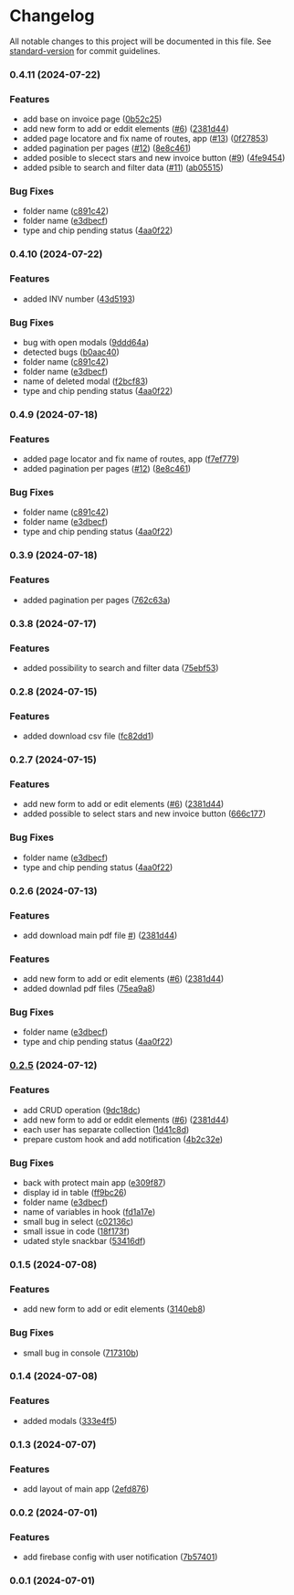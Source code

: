 # Changelog

All notable changes to this project will be documented in this file. See [standard-version](https://github.com/conventional-changelog/standard-version) for commit guidelines.

### 0.4.11 (2024-07-22)

### Features

- add base on invoice page ([0b52c25](https://github.com/MarcinMG-web/react-dashboard/commit/0b52c25aa5d88f80a1c1b4fccb1376307a1f373a))
- add new form to add or eddit elements ([#6](https://github.com/MarcinMG-web/react-dashboard/issues/6)) ([2381d44](https://github.com/MarcinMG-web/react-dashboard/commit/2381d446cd7a114ae03d428a2f1b96336f8aa749))
- added page locatore and fix name of routes, app ([#13](https://github.com/MarcinMG-web/react-dashboard/issues/13)) ([0f27853](https://github.com/MarcinMG-web/react-dashboard/commit/0f27853922229aa0edcdb4dd0e00cfa6858cb76f))
- added pagination per pages ([#12](https://github.com/MarcinMG-web/react-dashboard/issues/12)) ([8e8c461](https://github.com/MarcinMG-web/react-dashboard/commit/8e8c4614278a00269c70383487404f963474ad07))
- added posible to slecect stars and new invoice button ([#9](https://github.com/MarcinMG-web/react-dashboard/issues/9)) ([4fe9454](https://github.com/MarcinMG-web/react-dashboard/commit/4fe9454487591559c910ad7019ac960dd9aa9396))
- added psible to search and filter data ([#11](https://github.com/MarcinMG-web/react-dashboard/issues/11)) ([ab05515](https://github.com/MarcinMG-web/react-dashboard/commit/ab055153231c48a3295495e436c285c8667228ea))

### Bug Fixes

- folder name ([c891c42](https://github.com/MarcinMG-web/react-dashboard/commit/c891c423f27043569971acf026e2d2a5543e15af))
- folder name ([e3dbecf](https://github.com/MarcinMG-web/react-dashboard/commit/e3dbecf283ee878b3f4720abb1437f04d7571f36))
- type and chip pending status ([4aa0f22](https://github.com/MarcinMG-web/react-dashboard/commit/4aa0f22df6a6a7138f08b73e398f8c6d04ec3ff3))

### 0.4.10 (2024-07-22)

### Features

- added INV number ([43d5193](https://github.com/MarcinMG-web/react-dashboard/commit/43d51931338b39f9f9b516a033f1a3d1e2be5285))

### Bug Fixes

- bug with open modals ([9ddd64a](https://github.com/MarcinMG-web/react-dashboard/commit/9ddd64a6b28f00f72af69909f160c3ff2cee76f7))
- detected bugs ([b0aac40](https://github.com/MarcinMG-web/react-dashboard/commit/b0aac40b3dc652b32d17c05c99cd694ff9494065))
- folder name ([c891c42](https://github.com/MarcinMG-web/react-dashboard/commit/c891c423f27043569971acf026e2d2a5543e15af))
- folder name ([e3dbecf](https://github.com/MarcinMG-web/react-dashboard/commit/e3dbecf283ee878b3f4720abb1437f04d7571f36))
- name of deleted modal ([f2bcf83](https://github.com/MarcinMG-web/react-dashboard/commit/f2bcf833d9ddc42de0a0dd8e2ea095d4b7d0296c))
- type and chip pending status ([4aa0f22](https://github.com/MarcinMG-web/react-dashboard/commit/4aa0f22df6a6a7138f08b73e398f8c6d04ec3ff3))

### 0.4.9 (2024-07-18)

### Features

- added page locator and fix name of routes, app ([f7ef779](https://github.com/MarcinMG-web/react-dashboard/commit/f7ef779bc343421e853ac879ad4ef9b13b53bc47))
- added pagination per pages ([#12](https://github.com/MarcinMG-web/react-dashboard/issues/12)) ([8e8c461](https://github.com/MarcinMG-web/react-dashboard/commit/8e8c4614278a00269c70383487404f963474ad07))

### Bug Fixes

- folder name ([c891c42](https://github.com/MarcinMG-web/react-dashboard/commit/c891c423f27043569971acf026e2d2a5543e15af))
- folder name ([e3dbecf](https://github.com/MarcinMG-web/react-dashboard/commit/e3dbecf283ee878b3f4720abb1437f04d7571f36))
- type and chip pending status ([4aa0f22](https://github.com/MarcinMG-web/react-dashboard/commit/4aa0f22df6a6a7138f08b73e398f8c6d04ec3ff3))

### 0.3.9 (2024-07-18)

### Features

- added pagination per pages ([762c63a](https://github.com/MarcinMG-web/react-dashboard/commit/762c63af9501759e19928db5c284d9c3dae6547d))

### 0.3.8 (2024-07-17)

### Features

- added possibility to search and filter data ([75ebf53](https://github.com/MarcinMG-web/react-dashboard/commit/75ebf537e69f6e65a586d1888fc8f6de8a7f33f2))

### 0.2.8 (2024-07-15)

### Features

- added download csv file ([fc82dd1](https://github.com/MarcinMG-web/react-dashboard/commit/fc82dd15b53dae5f33f3d94dbe640e0b1225220e))

### 0.2.7 (2024-07-15)

### Features

- add new form to add or edit elements ([#6](https://github.com/MarcinMG-web/react-dashboard/issues/6)) ([2381d44](https://github.com/MarcinMG-web/react-dashboard/commit/2381d446cd7a114ae03d428a2f1b96336f8aa749))
- added possible to select stars and new invoice button ([666c177](https://github.com/MarcinMG-web/react-dashboard/commit/666c1772d419db0430fef6a3079d6b55234b6270))

### Bug Fixes

- folder name ([e3dbecf](https://github.com/MarcinMG-web/react-dashboard/commit/e3dbecf283ee878b3f4720abb1437f04d7571f36))
- type and chip pending status ([4aa0f22](https://github.com/MarcinMG-web/react-dashboard/commit/4aa0f22df6a6a7138f08b73e398f8c6d04ec3ff3))

### 0.2.6 (2024-07-13)

### Features

- add download main pdf file [#](https://github.com/MarcinMG-web/react-dashboard/issues/6)) ([2381d44](https://github.com/MarcinMG-web/react-dashboard/commit/1efa0ad43e0c4d6a8a9657656df850ab5c435006))

### Features

- add new form to add or edit elements ([#6](https://github.com/MarcinMG-web/react-dashboard/issues/6)) ([2381d44](https://github.com/MarcinMG-web/react-dashboard/commit/2381d446cd7a114ae03d428a2f1b96336f8aa749))
- added downlad pdf files ([75ea9a8](https://github.com/MarcinMG-web/react-dashboard/commit/75ea9a854af2ba4e2d5956673b160f507784222d))

### Bug Fixes

- folder name ([e3dbecf](https://github.com/MarcinMG-web/react-dashboard/commit/e3dbecf283ee878b3f4720abb1437f04d7571f36))
- type and chip pending status ([4aa0f22](https://github.com/MarcinMG-web/react-dashboard/commit/4aa0f22df6a6a7138f08b73e398f8c6d04ec3ff3))

### [0.2.5](https://github.com/MarcinMG-web/react-dashboard/compare/v0.1.6...v0.2.5) (2024-07-12)

### Features

- add CRUD operation ([9dc18dc](https://github.com/MarcinMG-web/react-dashboard/commit/9dc18dcfd00ce999c2f7a5a3f3a3b1ea70b2c16a))
- add new form to add or eddit elements ([#6](https://github.com/MarcinMG-web/react-dashboard/issues/6)) ([2381d44](https://github.com/MarcinMG-web/react-dashboard/commit/2381d446cd7a114ae03d428a2f1b96336f8aa749))
- each user has separate collection ([1d41c8d](https://github.com/MarcinMG-web/react-dashboard/commit/1d41c8dbafdd6c32986c423cc5d1d92506ec6107))
- prepare custom hook and add notification ([4b2c32e](https://github.com/MarcinMG-web/react-dashboard/commit/4b2c32e27a1100626368e6e598a16cc5cfac2cd5))

### Bug Fixes

- back with protect main app ([e309f87](https://github.com/MarcinMG-web/react-dashboard/commit/e309f87be1c61201e94b7a252ef1dab37cface78))
- display id in table ([ff9bc26](https://github.com/MarcinMG-web/react-dashboard/commit/ff9bc26c2d71f15abd147d8e2c46964313586ef3))
- folder name ([e3dbecf](https://github.com/MarcinMG-web/react-dashboard/commit/e3dbecf283ee878b3f4720abb1437f04d7571f36))
- name of variables in hook ([fd1a17e](https://github.com/MarcinMG-web/react-dashboard/commit/fd1a17e58463080c20985eb4ceb12ac9ec4666bf))
- small bug in select ([c02136c](https://github.com/MarcinMG-web/react-dashboard/commit/c02136c78e7ca74bb58cee93c840449bd0d12aba))
- small issue in code ([18f173f](https://github.com/MarcinMG-web/react-dashboard/commit/18f173f62c1f592bcf50732e6b839b65081f7be9))
- udated style snackbar ([53416df](https://github.com/MarcinMG-web/react-dashboard/commit/53416df3f9cd4388ddcc94183ff3945de98f7119))

### 0.1.5 (2024-07-08)

### Features

- add new form to add or edit elements ([3140eb8](https://github.com/MarcinMG-web/react-dashboard/commit/3140eb8afc19eda8790c4a226ded82a230ae9f91))

### Bug Fixes

- small bug in console ([717310b](https://github.com/MarcinMG-web/react-dashboard/commit/717310b6da987706183d15186aa3dcee76f6206d))

### 0.1.4 (2024-07-08)

### Features

- added modals ([333e4f5](https://github.com/MarcinMG-web/react-dashboard/commit/333e4f5429c1cb694b13028ee3013ea43f9f2fc1))

### 0.1.3 (2024-07-07)

### Features

- add layout of main app ([2efd876](https://github.com/MarcinMG-web/react-dashboard/commit/2efd87621338f6bc2733d18fb97a969e901705fc))

### 0.0.2 (2024-07-01)

### Features

- add firebase config with user notification ([7b57401](https://github.com/MarcinMG-web/react-dashboard/commit/7b5740139aaf2f511b3b629500090e0386f143ea))

### 0.0.1 (2024-07-01)
